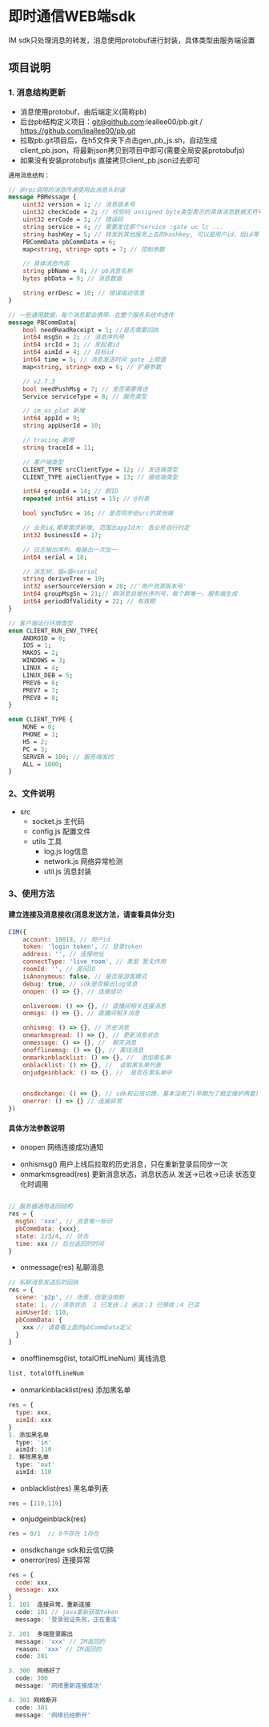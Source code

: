 # 即时通信WEB端sdk
IM sdk只处理消息的转发，消息使用protobuf进行封装，具体类型由服务端设置

## 项目说明
### 1. 消息结构更新
  - 消息使用protobuf，由后端定义(简称pb)
  - 后台pb结构定义项目：git@github.com:leallee00/pb.git / https://github.com/leallee00/pb.git
  - 拉取pb.git项目后，在h5文件夹下点击gen_pb_js.sh，自动生成client_pb.json，将最新json拷贝到项目中即可(需要全局安装protobufjs)
  - 如果没有安装protobufjs 直接拷贝client_pb.json过去即可
``` protobuf
通用消息结构：

// 非rpc调用的消息传递使用此消息头封装
message PBMessage {
    uint32 version = 1; // 消息版本号
    uint32 checkCode = 2; // 校验码 unsigned byte类型表示的具体消息数据无符号字节累加值
    uint32 errCode = 3; // 错误码
    string service = 4; // 需要发往那个service :gate uc lc ...
    string hashKey = 5; // 转发到其他服务上去的hashkey, 可以是用户id，组id等
    PBCommData pbCommData = 6;
    map<string, string> opts = 7; // 控制参数

    // 具体消息内容
    string pbName = 8; // pb消息名称
    bytes pbData = 9; // 消息数据

    string errDesc = 10; // 错误描述信息
}

// 一些通用数据，每个消息都会携带，在整个服务系统中透传
message PBCommData{
    bool needReadReceipt = 1; //是否需要回执
    int64 msgSn = 2; // 消息序列号
    int64 srcId = 3; // 发起者id
    int64 aimId = 4; // 目标id
    int64 time = 5; // 消息发送时间 gate 上赋值
    map<string, string> exp = 6; // 扩展参数

    // v2.7.3
    bool needPushMsg = 7; // 是否需要推送
    Service serviceType = 8; // 服务类型

    // im_as_plat 新增
    int64 appId = 9;
    string appUserId = 10;

    // tracing 新增
    string traceId = 11;

    // 客户端类型
    CLIENT_TYPE srcClientType = 12; // 发送端类型
    CLIENT_TYPE aimClientType = 13; // 接收端类型

    int64 groupId = 14; // 群ID
    repeated int64 atList = 15; // @列表

    bool syncToSrc = 16; // 是否同步给src的其他端

    // 业务id,椰果需求新增, 范围比appId大: 各业务自行约定
    int32 businessId = 17;

    // 日志输出序列，每输出一次加一
    int64 serial = 18;

    // 派生树，值=值+serial
    string deriveTree = 19;
    int32 userSourceVersion = 20; //'用户资源版本号'
    int64 groupMsgSn = 21;// 群消息自增长序列号，每个群唯一，服务端生成
    int64 periodOfValidity = 22; // 有效期
}

// 客户端运行环境类型
enum CLIENT_RUN_ENV_TYPE{
    ANDROID = 0;
    IOS = 1;
    MAKOS = 2;
    WINDOWS = 3;
    LINUX = 4;
    LINUX_DEB = 5;
    PREV6 = 6;
    PREV7 = 7;
    PREV8 = 8;
}

enum CLIENT_TYPE {
    NONE = 0;
    PHONE = 1;
    H5 = 2;
    PC = 3;
    SERVER = 100; // 服务端发的
    ALL = 1000;
}

```

### 2、文件说明
- src
  - socket.js 主代码
  - config.js 配置文件
  - utils 工具
    - log.js log信息
    - network.js 网络异常检测
    - util.js 消息封装

### 3、使用方法
#### 建立连接及消息接收(消息发送方法，请查看具体分支)
```js
CIM({
    account: 10018, // 用户id
    token: 'login token', // 登录token
    address: '', // 连接地址
    connectType: 'live_room', // 类型 暂无作用
    roomId: '', // 房间ID
    isAnonymous: false, // 是否是游客模式
    debug: true, // sdk是否输出log信息
    onopen: () => {}, // 连接成功

    onliveroom: () => {}, // 直播间相关连接消息
    onmsgs: () => {}, // 直播间相关消息

    onhismsg: () => {}, // 历史消息
    onmarkmsgread: () => {}, // 更新消息状态
    onmessage: () => {}, //  聊天消息
    onofflinemsg: () => {}, // 离线消息
    onmarkinblacklist: () => {}, //  添加黑名单
    onblacklist: () => {}, //  读取黑名单列表
    onjudgeinblack: () => {}, //  是否在黑名单中


    onsdkchange: () => {}, // sdk和云信切换，基本没用了(早期为了稳定维护两套)
    onerror: () => {} // 连接异常
})
```

#### 具体方法参数说明
- onopen 网络连接成功通知
<!-- - onliveroom(res)  直播间
```js
res = {
  
}

``` 
-->
- onhismsg() 用户上线后拉取的历史消息，只在重新登录后同步一次
- onmarkmsgread(res) 更新消息状态，消息状态从  发送->已收->已读  状态变化时调用
``` js

// 服务器通用返回结构
res = {
  msgSn: 'xxx', // 消息唯一标识
  pbCommData: {xxx},
  state: 2/3/4, // 状态
  time: xxx // 后台返回的时间
}
```

- onmessage(res) 私聊消息
```js
// 私聊消息发送后的回执
res = {
  scene: 'p2p', // 场景，但是没用到
  state: 1, // 消息状态  1 已发送；2 送达；3 已接收；4 已读
  aimUserId: 110,
  pbCommData: {
    xxx // 请查看上面的pbCommData定义
  }
}
```

- onofflinemsg(list, totalOffLineNum) 离线消息
```js
list, totalOffLineNum
```
- onmarkinblacklist(res)   添加黑名单
```js
res = {
  type: xxx,
  aimId: xxx
}
1. 添加黑名单
  type: 'in'
  aimId: 110
2. 移除黑名单
  type: 'out'
  aimId: 110
```

- onblacklist(res)     黑名单列表
```js
res = [110,119]
```
- onjudgeinblack(res)
```js
res = 0/1  // 0不存在 1存在
```
- onsdkchange  sdk和云信切换
- onerror(res) 连接异常
```js
res = {
  code: xxx,
  message: xxx
}
1. 101  连接异常，重新连接
  code: 101 // java重新获取token
  message: '登录验证失败，正在重连'

2. 201  多端登录踢出
  message: 'xxx' // IM返回的
  reason: 'xxx' // IM返回的
  code: 201

3. 300  网络好了
  code: 300
  message: '网络重新连接成功'

4. 301 网络断开
  code: 301
  message: '网络已经断开'
              
```


